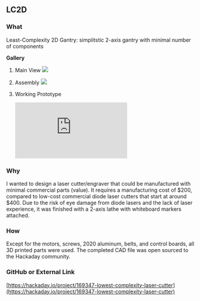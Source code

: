 ## LC2D

<!-- [![Untitled](/assets/MainPhoto_LC2D.png)](https://www.notion.so/Details-LC2D-d0b7698dc91b429381351164d93709f8) -->


### What

Least-Complexity 2D Gantry: simplitstic 2-axis gantry with minimal number of components

**Gallery**

1. Main View
    <img class="rounded-lg shadow-xl" src="/assets/LC2D/LC2D main.png">

2. Assembly
    <img class="rounded-lg shadow-xl" src="/assets/LC2D/LC2D Assembly.jpeg">
    
3. Working Prototype
    <iframe class="w-full aspect-video rounded-xl shadow-xl" src="https://www.youtube.com/embed/u4tKX-sRrv0?rel=0&color=white" title="Live Braille (Real-Time Text Detection & Braille Translation) Demo #1" color="white" frameborder="0" allow="autoplay; clipboard-write; encrypted-media;" allowfullscreen></iframe>

### Why

I wanted to design a laser cutter/engraver that could be manufactured with minimal commercial parts (value). It requires a manufacturing cost of $200, compared to low-cost commercial diode laser cutters that start at around $400. Due to the risk of eye damage from diode lasers and the lack of laser experience, it was finished with a 2-axis lathe with whiteboard markers attached.

### How

Except for the motors, screws, 2020 aluminum, belts, and control boards, all 3D printed parts were used. The completed CAD file was open sourced to the Hackaday community.

### GitHub or External Link

[https://hackaday.io/project/169347-lowest-complexity-laser-cutter](https://hackaday.io/project/169347-lowest-complexity-laser-cutter)